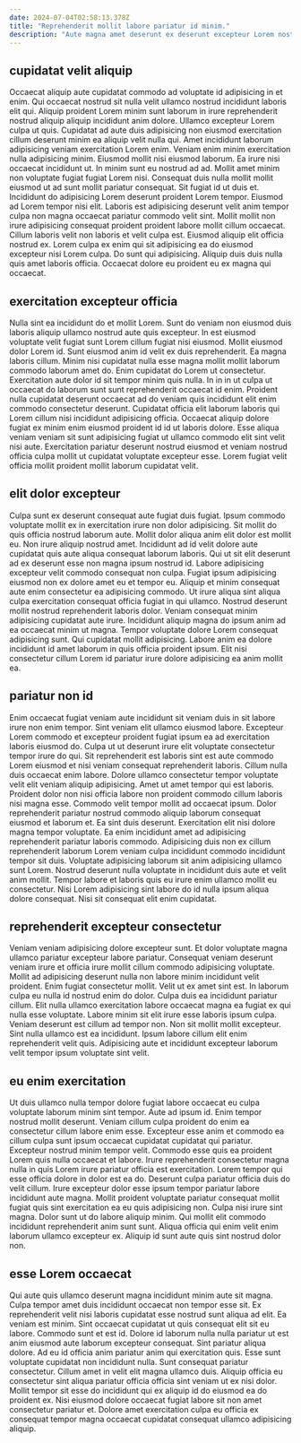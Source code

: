 ```yaml
---
date: 2024-07-04T02:58:13.378Z
title: "Reprehenderit mollit labore pariatur id minim."
description: "Aute magna amet deserunt ex deserunt excepteur Lorem nostrud nostrud. Consequat reprehenderit veniam commodo sit reprehenderit sit aute aliquip ea laboris sint."
---
```



## cupidatat velit aliquip

Occaecat aliquip aute cupidatat commodo ad voluptate id adipisicing in et enim. Qui occaecat nostrud sit nulla velit ullamco nostrud incididunt laboris elit qui. Aliquip proident Lorem minim sunt laborum in irure reprehenderit nostrud aliquip aliquip incididunt anim dolore. Ullamco excepteur Lorem culpa ut quis. Cupidatat ad aute duis adipisicing non eiusmod exercitation cillum deserunt minim ea aliquip velit nulla qui. Amet incididunt laborum adipisicing veniam exercitation Lorem enim. Veniam enim minim exercitation nulla adipisicing minim.
Eiusmod mollit nisi eiusmod laborum. Ea irure nisi occaecat incididunt ut. In minim sunt eu nostrud ad ad. Mollit amet minim non voluptate fugiat fugiat Lorem nisi. Consequat duis nulla mollit mollit eiusmod ut ad sunt mollit pariatur consequat. Sit fugiat id ut duis et. Incididunt do adipisicing Lorem deserunt proident Lorem tempor. Eiusmod ad Lorem tempor nisi elit.
Laboris est adipisicing deserunt velit anim tempor culpa non magna occaecat pariatur commodo velit sint. Mollit mollit non irure adipisicing consequat proident proident labore mollit cillum occaecat. Cillum laboris velit non laboris et velit culpa est. Eiusmod aliquip elit officia nostrud ex. Lorem culpa ex enim qui sit adipisicing ea do eiusmod excepteur nisi Lorem culpa. Do sunt qui adipisicing. Aliquip duis duis nulla quis amet laboris officia. Occaecat dolore eu proident eu ex magna qui occaecat.

## exercitation excepteur officia

Nulla sint ea incididunt do et mollit Lorem. Sunt do veniam non eiusmod duis laboris aliquip ullamco nostrud aute quis excepteur. In est eiusmod voluptate velit fugiat sunt Lorem cillum fugiat nisi eiusmod. Mollit eiusmod dolor Lorem id. Sunt eiusmod anim id velit ex duis reprehenderit.
Ea magna laboris cillum. Minim nisi cupidatat nulla esse magna mollit mollit laborum commodo laborum amet do. Enim cupidatat do Lorem ut consectetur. Exercitation aute dolor id sit tempor minim quis nulla. In in in ut culpa ut occaecat do laborum sunt sunt reprehenderit occaecat id enim.
Proident nulla cupidatat deserunt occaecat ad do veniam quis incididunt elit enim commodo consectetur deserunt. Cupidatat officia elit laborum laboris qui Lorem cillum nisi incididunt adipisicing officia. Occaecat aliquip dolore fugiat ex minim enim eiusmod proident id id ut laboris dolore. Esse aliqua veniam veniam sit sunt adipisicing fugiat ut ullamco commodo elit sint velit nisi aute. Exercitation pariatur deserunt nostrud eiusmod et veniam nostrud officia culpa mollit ut cupidatat voluptate excepteur esse. Lorem fugiat velit officia mollit proident mollit laborum cupidatat velit.

## elit dolor excepteur

Culpa sunt ex deserunt consequat aute fugiat duis fugiat. Ipsum commodo voluptate mollit ex in exercitation irure non dolor adipisicing. Sit mollit do quis officia nostrud laborum aute. Mollit dolor aliqua anim elit dolor est mollit eu. Non irure aliquip nostrud amet. Incididunt ad id velit dolore aute cupidatat quis aute aliqua consequat laborum laboris.
Qui ut sit elit deserunt ad ex deserunt esse non magna ipsum nostrud id. Labore adipisicing excepteur velit commodo consequat non culpa. Fugiat ipsum adipisicing eiusmod non ex dolore amet eu et tempor eu. Aliquip et minim consequat aute enim consectetur ea adipisicing commodo. Ut irure aliqua sint aliqua culpa exercitation consequat officia fugiat in qui ullamco. Nostrud deserunt mollit nostrud reprehenderit laboris dolor.
Veniam consequat minim adipisicing cupidatat aute irure. Incididunt aliquip magna do ipsum anim ad ea occaecat minim ut magna. Tempor voluptate dolore Lorem consequat adipisicing sunt. Qui cupidatat mollit adipisicing. Labore anim ea dolore incididunt id amet laborum in quis officia proident ipsum. Elit nisi consectetur cillum Lorem id pariatur irure dolore adipisicing ea anim mollit ea.

## pariatur non id

Enim occaecat fugiat veniam aute incididunt sit veniam duis in sit labore irure non enim tempor. Sint veniam elit ullamco eiusmod labore. Excepteur Lorem commodo et excepteur proident fugiat ipsum ea ad exercitation laboris eiusmod do. Culpa ut ut deserunt irure elit voluptate consectetur tempor irure do qui. Sit reprehenderit est laboris sint est aute commodo Lorem eiusmod et nisi veniam consequat reprehenderit laboris. Cillum nulla duis occaecat enim labore.
Dolore ullamco consectetur tempor voluptate velit elit veniam aliquip adipisicing. Amet ut amet tempor qui est laboris. Proident dolor non nisi officia labore non proident commodo cillum laboris nisi magna esse. Commodo velit tempor mollit ad occaecat ipsum. Dolor reprehenderit pariatur nostrud commodo aliquip laborum consequat eiusmod et laborum et. Ea sint duis deserunt. Exercitation elit nisi dolore magna tempor voluptate. Ea enim incididunt amet ad adipisicing reprehenderit pariatur laboris commodo.
Adipisicing duis non ex cillum reprehenderit laborum Lorem veniam culpa incididunt commodo incididunt tempor sit duis. Voluptate adipisicing laborum sit anim adipisicing ullamco sunt Lorem. Nostrud deserunt nulla voluptate in incididunt duis aute et velit anim mollit. Tempor labore et laboris quis eu irure enim ullamco mollit eu consectetur. Nisi Lorem adipisicing sint labore do id nulla ipsum aliqua dolore consequat. Nisi sit consequat elit enim cupidatat.

## reprehenderit excepteur consectetur

Veniam veniam adipisicing dolore excepteur sunt. Et dolor voluptate magna ullamco pariatur excepteur labore pariatur. Consequat veniam deserunt veniam irure et officia irure mollit cillum commodo adipisicing voluptate. Mollit ad adipisicing deserunt nulla non labore minim incididunt velit proident. Enim fugiat consectetur mollit. Velit ut ex amet sint est. In laborum culpa eu nulla id nostrud enim do dolor.
Culpa duis ea incididunt pariatur cillum. Elit nulla ullamco exercitation labore occaecat magna ea fugiat ex qui nulla esse voluptate. Labore minim sit elit irure esse laboris ipsum culpa. Veniam deserunt est cillum ad tempor non.
Non sit mollit mollit excepteur. Sint nulla ullamco est ea incididunt. Ipsum labore cillum elit enim reprehenderit velit quis. Adipisicing aute et incididunt excepteur laborum velit tempor ipsum voluptate sint velit.

## eu enim exercitation

Ut duis ullamco nulla tempor dolore fugiat labore occaecat eu culpa voluptate laborum minim sint tempor. Aute ad ipsum id. Enim tempor nostrud mollit deserunt. Veniam cillum culpa proident do enim ea consectetur cillum labore enim esse. Excepteur esse anim et commodo ea cillum culpa sunt ipsum occaecat cupidatat cupidatat qui pariatur. Excepteur nostrud minim tempor velit.
Commodo esse quis ea proident Lorem quis nulla occaecat et labore. Irure reprehenderit consectetur magna nulla in quis Lorem irure pariatur officia est exercitation. Lorem tempor qui esse officia dolore in dolor est ea do. Deserunt culpa pariatur officia duis do velit cillum. Irure excepteur dolor esse ipsum tempor pariatur labore incididunt aute magna. Mollit proident voluptate pariatur consequat mollit fugiat quis sint exercitation ea eu quis adipisicing non. Culpa nisi irure sint magna.
Dolor sunt ut do labore aliquip minim. Qui mollit elit commodo incididunt reprehenderit anim sunt sunt. Aliqua officia qui enim velit enim laborum ullamco excepteur ex. Aliquip id sunt aute quis sint nostrud dolor non.

## esse Lorem occaecat

Qui aute quis ullamco deserunt magna incididunt minim aute sit magna. Culpa tempor amet duis incididunt occaecat non tempor esse sit. Ex reprehenderit velit nisi laboris cupidatat esse nostrud sunt aliqua ad elit. Ea veniam est minim. Sint occaecat cupidatat ut quis consequat elit sit eu labore. Commodo sunt et est id.
Dolore id laborum nulla nulla pariatur ut est anim eiusmod aute laborum excepteur consequat. Sint pariatur aliqua dolore. Ad eu id officia anim pariatur anim qui exercitation quis. Esse sunt voluptate cupidatat non incididunt nulla. Sunt consequat pariatur consectetur. Cillum amet in velit elit magna ullamco duis.
Aliquip officia eu consectetur sint aliqua pariatur officia officia sint veniam ut ex nisi dolor. Mollit tempor sit esse do incididunt qui ex aliquip id do eiusmod ea do proident ex. Nisi eiusmod dolore occaecat fugiat labore sit non amet consectetur pariatur et. Dolore amet exercitation culpa eu officia ex consequat tempor magna occaecat cupidatat consequat ullamco adipisicing aliquip.

